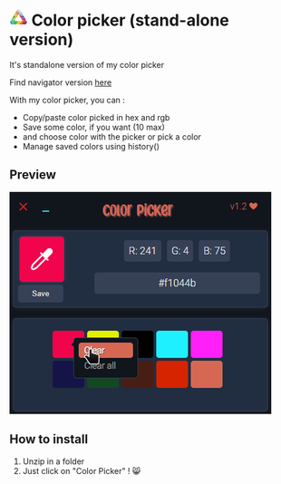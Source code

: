 # ![1676383092268](image/README/1676383092268.png) Color picker (stand-alone version)

It's standalone version of my color picker

Find navigator version [here ](https://github.com/DevilishDante/color-picker)

With my color picker, you can :

* Copy/paste color picked in hex and rgb
* Save some color, if you want (10 max)
* and choose color with the picker or pick a color
* Manage saved colors using history()

## Preview

![1677236796115](image/README/1677236796115.png)

## How to install

1. Unzip in a folder
2. Just click on "Color Picker" ! 😸

